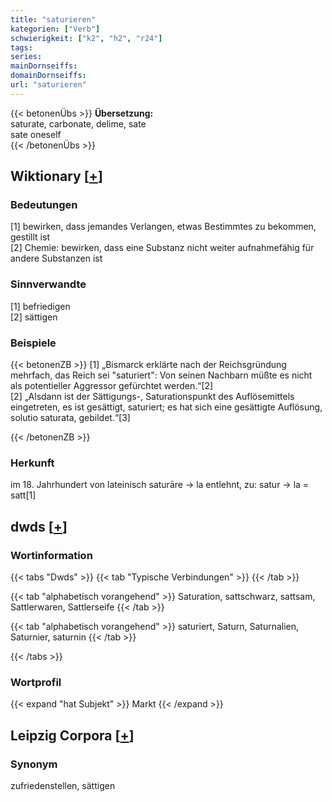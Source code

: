 ```yaml
---
title: "saturieren"
kategorien: ["Verb"]
schwierigkeit: ["k2", "h2", "r24"]
tags:
series:
mainDornseiffs:
domainDornseiffs:
url: "saturieren"
---
```


{{< betonenÜbs >}}
**Übersetzung:**  
saturate, carbonate, delime, sate  
sate oneself  
{{< /betonenÜbs >}}

## Wiktionary [[+](https://de.wiktionary.org/wiki/saturieren)]

### Bedeutungen
[1] bewirken, dass jemandes Verlangen, etwas Bestimmtes zu bekommen, gestillt ist  
[2] Chemie: bewirken, dass eine Substanz nicht weiter aufnahmefähig für andere Substanzen ist  

### Sinnverwandte
[1] befriedigen  
[2] sättigen  

### Beispiele
{{< betonenZB >}}
[1] „Bismarck erklärte nach der Reichsgründung mehrfach, das Reich sei "saturiert": Von seinen Nachbarn müßte es nicht als potentieller Aggressor gefürchtet werden.“[2]  
[2] „Alsdann ist der Sättigungs-, Saturationspunkt des Auflösemittels eingetreten, es ist gesättigt, saturiert; es hat sich eine gesättigte Auflösung, solutio saturata, gebildet.“[3]  

{{< /betonenZB >}}
### Herkunft
im 18. Jahrhundert von lateinisch saturāre → la entlehnt, zu: satur → la = satt[1]  



## dwds [[+](https://www.dwds.de/wb/saturieren)]

### Wortinformation
{{< tabs "Dwds" >}}
{{< tab "Typische Verbindungen" >}}
{{< /tab >}}

{{< tab "alphabetisch vorangehend" >}}
Saturation, sattschwarz, sattsam, Sattlerwaren, Sattlerseife
{{< /tab >}}

{{< tab "alphabetisch vorangehend" >}}
saturiert, Saturn, Saturnalien, Saturnier, saturnin
{{< /tab >}}

{{< /tabs >}}

### Wortprofil
{{< expand "hat Subjekt" >}} Markt {{< /expand >}}

## Leipzig Corpora [[+](https://corpora.uni-leipzig.de/en/res?word=saturieren&corpusId=deu_newscrawl-public_2018)]


### Synonym
zufriedenstellen, sättigen

